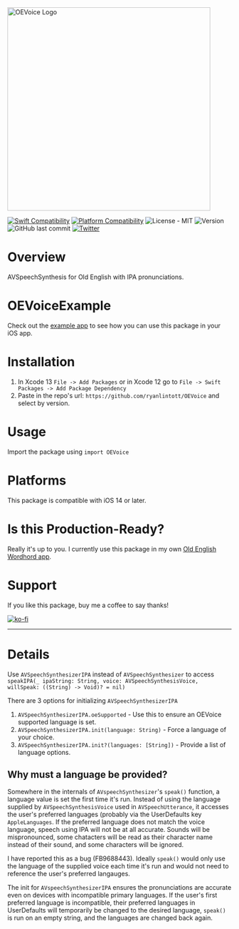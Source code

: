 <img width="456" alt="OEVoice Logo" src="https://user-images.githubusercontent.com/2143656/150425538-49cbe98a-75de-4f23-8969-90d5b0784fb2.png">

[![Swift Compatibility](https://img.shields.io/endpoint?url=https%3A%2F%2Fswiftpackageindex.com%2Fapi%2Fpackages%2Fryanlintott%2FOEVoice%2Fbadge%3Ftype%3Dswift-versions)](https://swiftpackageindex.com/ryanlintott/OEVoice)
[![Platform Compatibility](https://img.shields.io/endpoint?url=https%3A%2F%2Fswiftpackageindex.com%2Fapi%2Fpackages%2Fryanlintott%2FOEVoice%2Fbadge%3Ftype%3Dplatforms)](https://swiftpackageindex.com/ryanlintott/OEVoice)
![License - MIT](https://img.shields.io/github/license/ryanlintott/OEVoice)
![Version](https://img.shields.io/github/v/tag/ryanlintott/OEVoice?label=version)
![GitHub last commit](https://img.shields.io/github/last-commit/ryanlintott/OEVoice)
[![Twitter](https://img.shields.io/badge/twitter-@ryanlintott-blue.svg?style=flat)](http://twitter.com/ryanlintott)

# Overview
AVSpeechSynthesis for Old English with IPA pronunciations.

# OEVoiceExample
Check out the [example app](https://github.com/ryanlintott/OEVoiceExample) to see how you can use this package in your iOS app.

# Installation
1. In Xcode 13 `File -> Add Packages` or in Xcode 12 go to `File -> Swift Packages -> Add Package Dependency`
2. Paste in the repo's url: `https://github.com/ryanlintott/OEVoice` and select by version.

# Usage
Import the package using `import OEVoice`

# Platforms
This package is compatible with iOS 14 or later.

# Is this Production-Ready?
Really it's up to you. I currently use this package in my own [Old English Wordhord app](https://oldenglishwordhord.com/app).

# Support
If you like this package, buy me a coffee to say thanks!

[![ko-fi](https://ko-fi.com/img/githubbutton_sm.svg)](https://ko-fi.com/X7X04PU6T)

- - -
# Details
Use
`AVSpeechSynthesizerIPA`
instead of
`AVSpeechSynthesizer`
to access
`speakIPA(_ ipaString: String, voice: AVSpeechSynthesisVoice, willSpeak: ((String) -> Void)? = nil)`

There are 3 options for initializing `AVSpeechSynthesizerIPA`
1. `AVSpeechSynthesizerIPA.oeSupported` - Use this to ensure an OEVoice supported language is set.
2. `AVSpeechSynthesizerIPA.init(language: String)` - Force a language of your choice.
3. `AVSpeechSynthesizerIPA.init?(languages: [String])` - Provide a list of language options.

## Why must a language be provided?
Somewhere in the internals of `AVspeechSynthesizer`'s `speak()` function, a language value is set the first time it's run. Instead of using the language supplied by `AVSpeechSynthesisVoice` used in `AVSpeechUtterance`, it accesses the user's preferred languages (probably via the UserDefaults key `AppleLanguages`. If the preferred language does not match the voice language, speech using IPA will not be at all accurate. Sounds will be mispronounced, some chatacters will be read as their character name instead of their sound, and some characters will be ignored.

I have reported this as a bug (FB9688443). Ideally `speak()` would only use the language of the supplied voice each time it's run and would not need to reference the user's preferred langauges.

The init for `AVspeechSynthesizerIPA` ensures the pronunciations are accurate even on devices with incompatible primary languages. If the user's first preferred language is incompatible, their preferred languages in UserDefaults will temporarily be changed to the desired language, `speak()` is run on an empty string, and the languages are changed back again.
